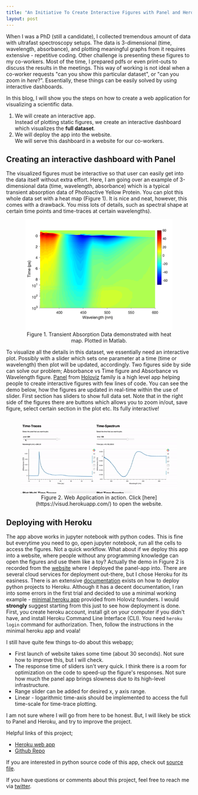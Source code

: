 ```yaml
---
title: "An Initiative To Create Interactive Figures with Panel and Heroku"
layout: post
---
```


When I was a PhD (still a candidate), I collected tremendous amount of data with ultrafast spectroscopy setups. The data is 3-dimensional (time, wavelength, absorbance), and plotting meaningful graphs from it requires extensive - repetitive coding. Other challenge is presenting these figures to my co-workers. Most of the time, I prepared pdfs or even print-outs to discuss the results in the meetings. This way of working is not ideal when a co-worker requests "can you show *this* particular dataset", or "can you zoom in *here*?". Essentially, these things can be easily solved by using interactive dashboards.

In this blog, I will show you the steps on how to create a web application for visualizing a scientific data. 

1. We will create an interactive app.<br>
Instead of plotting static figures, we create an interactive dashboard which visualizes the **full dataset**. 
2. We will deploy the app into the website.<br>
We will serve this dashboard in a website for our co-workers. 

## Creating an interactive dashboard with Panel

The visualized figures must be interactive so that user can easily get into the data itself without extra effort. Here, I am going over an example of 3-dimensional data (time, wavelength, absorbance) which is a typical transient absorption data of Photoactive Yellow Protein. You can plot this whole data set with a heat map (Figure 1). It is nice and neat, however, this comes with a drawback. You miss lots of details, such as spectral shape at certain time points and time-traces at certain wavelengths).

<center>
    <figure>
    <img src="/assets/images/heatmap.png" alt="heatmap" width="400"/>
    <figcaption>Figure 1. Transient Absorption Data demonstrated with heat map. Plotted in Matlab.</figcaption>
    </figure>
</center>

To visualize all the details in this dataset, we essentially need an interactive plot. Possibly with a slider which sets one parameter at a time (time or wavelength) then plot will be updated, accordingly. Two figures side by side can solve our problem; Absorbance vs Time figure and Absorbance vs Wavelength figure. [Panel](https://panel.holoviz.org/) from [Holoviz](https://holoviz.org/) family is a high level app helping people to create interactive figures with few lines of code. You can see the demo below, how the figures are updated in real-time within the use of slider. First section has sliders to show full data set. Note that in the right side of the figures there are buttons which allows you to zoom in/out, save figure, select certain section in the plot etc. Its fully interactive! 

<center>
    <figure>
    <img src="/assets/images/demoinaction.gif" alt="herokudemo" width="600"/>
    <figcaption>Figure 2. Web Application in action. Click [here](https://visud.herokuapp.com/) to open the website. </figcaption>
    </figure>
</center>

## Deploying with Heroku

The app above works in jupyter notebook with python codes. This is fine but everytime you need to go, open jupyter notebook, run all the cells to access the figures. Not a quick workflow. What about if we deploy this app into a website, where people without any programming knowledge can open the figures and use them like a toy? Actually the demo in Figure 2 is recorded from the [website](https://visud.herokuapp.com/) where I deployed the panel-app into. There are several cloud services for deployment  out-there, but I chose Heroku for its easiness. There is an extensive [documentation](https://devcenter.heroku.com/articles/getting-started-with-python?singlepage=true 
) exists on how to deploy python projects to Heroku. Although it has a decent documentation, I ran into some errors in the first trial and decided to use a minimal working example - [minimal heroku app](https://github.com/pyviz-demos/minimal-heroku-demo) provided from Holoviz founders. I would **strongly** suggest starting from this just to see how deployment is done. First, you create heroku account, install git on your computer if you didn't have, and install Heroku Command Line Interface (CLI). You need `heroku login` command for authorization. Then, follow the instructions in the minimal heroku app and voala! <br>

I still have quite few things to-do about this webapp;
- First launch of website takes some time (about 30 seconds). Not sure how to improve this, but I will check.
- The response time of sliders isn't very quick. I think there is a room for optimization on the code to speed-up the figure's responses. Not sure how much the panel app brings slowness due to its high-level infrastructure. 
- Range slider can be added for desired x, y axis range. 
- Linear - logarithmic time-axis should be implemented to access the full time-scale for time-trace plotting. 

I am not sure where I will go from here to be honest. But, I will likely be stick to Panel and Heroku, and try to improve the project. 

Helpful links of this project; 
- [Heroku web app](https://visud.herokuapp.com/)
- [Github Repo](https://github.com/earik87/visualize-ultrafast-data) 

If you are interested in python source code of this app, check out [source file](https://github.com/earik87/visualize-ultrafast-data/blob/master/visud-heroku-app/vis_ultrafast_data.ipynb).

If you have questions or comments about this project, feel free to reach me via [twitter](https://twitter.com/earik87).
